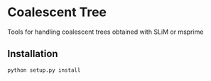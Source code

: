 # Coalescent Tree

Tools for handling coalescent trees obtained with SLiM or msprime

## Installation
`python setup.py install`
